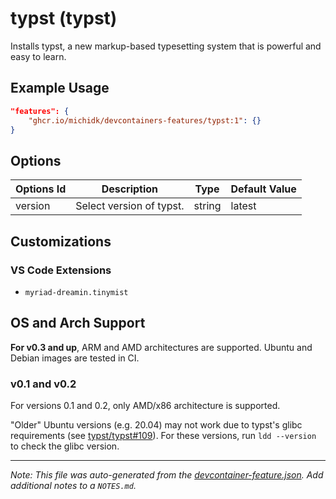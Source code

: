 
# typst (typst)

Installs typst, a new markup-based typesetting system that is powerful and easy to learn.

## Example Usage

```json
"features": {
    "ghcr.io/michidk/devcontainers-features/typst:1": {}
}
```

## Options

| Options Id | Description | Type | Default Value |
|-----|-----|-----|-----|
| version | Select version of typst. | string | latest |

## Customizations

### VS Code Extensions

- `myriad-dreamin.tinymist`

## OS and Arch Support

**For v0.3 and up**, ARM and AMD architectures are supported. Ubuntu and Debian images are tested in CI.

### v0.1 and v0.2

For versions 0.1 and 0.2, only AMD/x86 architecture is supported.

"Older" Ubuntu versions (e.g. 20.04) may not work due to typst's glibc requirements (see [typst/typst#109](https://github.com/typst/typst/issues/109)). For these versions, run `ldd --version` to check the glibc version.


---

_Note: This file was auto-generated from the [devcontainer-feature.json](https://github.com/michidk/devcontainers-features/blob/main/src/typst/devcontainer-feature.json).  Add additional notes to a `NOTES.md`._
